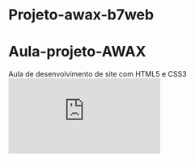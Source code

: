 # Projeto-awax-b7web
# Aula-projeto-AWAX
 Aula de desenvolvimento de site com HTML5 e CSS3
![image](https:/user-imagesfile:///C:/Users/Rodrigo/Desktop/awax1/index.html)
